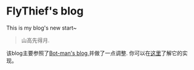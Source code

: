 ﻿# FlyThief's blog 
This is my blog's new start~
> 山高先得月.

该blog主要参照了[Bot-man's blog](https://bot-man-jl.github.io/),并做了一点调整. 你可以在[这里](https://github.com/BOT-Man-JL/BOT-Man-JL.github.io)了解它的实现。